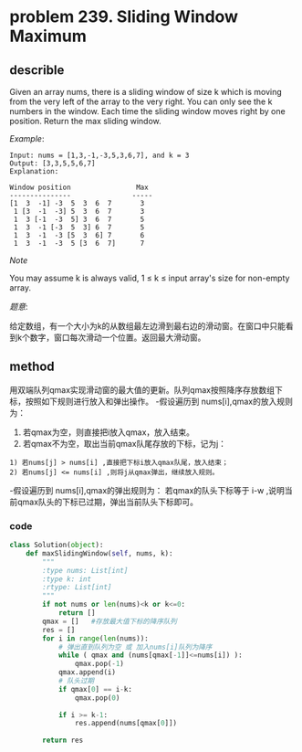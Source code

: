 # problem   239. Sliding Window Maximum
## describle
Given an array nums, there is a sliding window of size k which is moving from the very left of the array to the very right.
You can only see the k numbers in the window. Each time the sliding window moves right by one position. Return the max sliding window.

*Example*:
```
Input: nums = [1,3,-1,-3,5,3,6,7], and k = 3
Output: [3,3,5,5,6,7] 
Explanation: 

Window position                Max
---------------               -----
[1  3  -1] -3  5  3  6  7       3
 1 [3  -1  -3] 5  3  6  7       3
 1  3 [-1  -3  5] 3  6  7       5
 1  3  -1 [-3  5  3] 6  7       5
 1  3  -1  -3 [5  3  6] 7       6
 1  3  -1  -3  5 [3  6  7]      7
```
*Note*  

You may assume k is always valid, 1 ≤ k ≤ input array's size for non-empty array.

*题意*:  

给定数组，有一个大小为k的从数组最左边滑到最右边的滑动窗。在窗口中只能看到k个数字，窗口每次滑动一个位置。返回最大滑动窗。

## method 
用双端队列qmax实现滑动窗的最大值的更新。队列qmax按照降序存放数组下标，按照如下规则进行放入和弹出操作。
-假设遍历到 nums[i],qmax的放入规则为：
  1. 若qmax为空，则直接把i放入qmax，放入结束。
  2. 若qmax不为空，取出当前qmax队尾存放的下标，记为j：  
  
    1) 若nums[j] > nums[i] ,直接把下标i放入qmax队尾，放入结束；
    2) 若nums[j] <= nums[i] ,则将j从qmax弹出，继续放入规则。
-假设遍历到 nums[i],qmax的弹出规则为：
  若qmax的队头下标等于 i-w ,说明当前qmax队头的下标已过期，弹出当前队头下标即可。
  
### code
```python
class Solution(object):
    def maxSlidingWindow(self, nums, k):
        """
        :type nums: List[int]
        :type k: int
        :rtype: List[int]
        """
        if not nums or len(nums)<k or k<=0:
            return []
        qmax = []   #存放最大值下标的降序队列
        res = []    
        for i in range(len(nums)):
            # 弹出直到队列为空 或 加入nums[i]队列为降序
            while ( qmax and (nums[qmax[-1]]<=nums[i]) ):
                qmax.pop(-1)
            qmax.append(i)
            # 队头过期
            if qmax[0] == i-k:
                qmax.pop(0)
                
            if i >= k-1:
                res.append(nums[qmax[0]])
                
        return res
```
